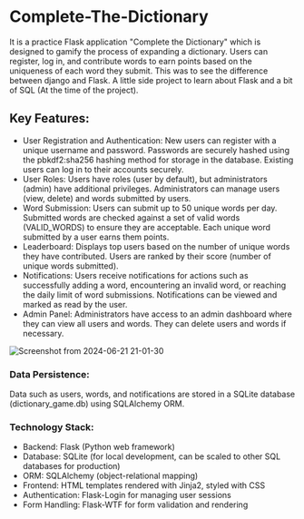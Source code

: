 # Complete-The-Dictionary
It is a practice Flask application "Complete the Dictionary" which is designed to gamify the process of expanding a dictionary. Users can register, log in, and contribute words to earn points based on the uniqueness of each word they submit. This was to see the difference between django and Flask. A little side project to learn about Flask and a bit of SQL (At the time of the project).

## Key Features:
* User Registration and Authentication:
  New users can register with a unique username and password.
  Passwords are securely hashed using the pbkdf2:sha256 hashing method for storage in the database.
  Existing users can log in to their accounts securely.
* User Roles:
  Users have roles (user by default), but administrators (admin) have additional privileges.
  Administrators can manage users (view, delete) and words submitted by users.
* Word Submission:
  Users can submit up to 50 unique words per day.
  Submitted words are checked against a set of valid words (VALID_WORDS) to ensure they are acceptable.
  Each unique word submitted by a user earns them points.
* Leaderboard:
  Displays top users based on the number of unique words they have contributed.
  Users are ranked by their score (number of unique words submitted).
* Notifications:
  Users receive notifications for actions such as successfully adding a word, encountering an invalid word, or reaching the daily limit of word submissions.
  Notifications can be viewed and marked as read by the user.
* Admin Panel:
  Administrators have access to an admin dashboard where they can view all users and words.
  They can delete users and words if necessary.

![Screenshot from 2024-06-21 21-01-30](https://github.com/ju4700/Complete-The-Dictionary/assets/137766031/ad7d4ba9-961e-48ff-b702-4f92e0e94d23)

### Data Persistence:
Data such as users, words, and notifications are stored in a SQLite database (dictionary_game.db) using SQLAlchemy ORM.

### Technology Stack:
  * Backend: Flask (Python web framework)
  * Database: SQLite (for local development, can be scaled to other SQL databases for production)
  * ORM: SQLAlchemy (object-relational mapping)
  * Frontend: HTML templates rendered with Jinja2, styled with CSS
  * Authentication: Flask-Login for managing user sessions
  * Form Handling: Flask-WTF for form validation and rendering
